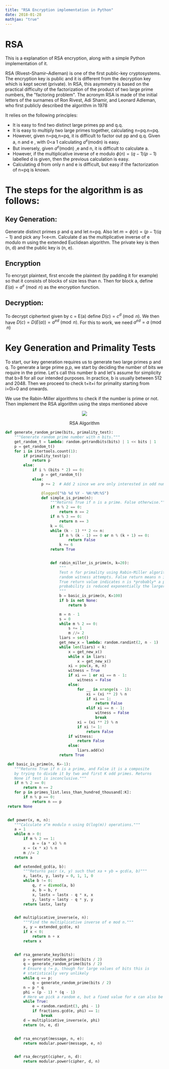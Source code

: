 ```yaml
---
title: "RSA Encryption implementation in Python"
date: 2018-01-28
mathjax: "true"
---
```


# RSA

This is a explanation of RSA encryption, along with a simple Python implementation of it.


RSA (Rivest–Shamir–Adleman) is one of the first public-key cryptosystems. The encryption key is public and it is different from the decryption key which is kept secret (private). In RSA, this asymmetry is based on the practical difficulty of the factorization of the product of two large prime numbers, the "factoring problem". The acronym RSA is made of the initial letters of the surnames of Ron Rivest, Adi Shamir, and Leonard Adleman, who first publicly described the algorithm in 1978

It relies on the following principles:
* It is easy to find two distinct large primes pp and q.q.
* It is easy to multiply two large primes together, calculating n=pq.n=pq.
* However, given n=pq,n=pq, it is difficult to factor out pp and q.q.
Given a, n and e , with 0<a<n and e > 1 calculating $a ^ { e } ( \mathrm { mod } n )$ is easy.
* But inversely, given $a ^ { e } ( \mathrm { mod } n )$ ,e and n, it is difficult to calculate a.
* However, if the multiplicative inverse of e modulo $\phi ( n ) = ( q - 1 ) ( p - 1 )$ labelled d is given, then the previous calculation is easy.
* Calculating d from only n and e is difficult, but easy if the factorization of n=pq is known.

# The steps for the algorithm is as follows:  

## Key Generation:
Generate distinct primes p and q and let n=pq. Also let $m=\phi(n)=(p-1)(q-1)$  and pick any 1<e<m. Calculate d as the multiplicative inverse of e modulo m using the extended Euclidean algorithm. The private key is then (n, d) and the public key is (n, e).  

## Encryption

To encrypt plaintext, first encode the plaintext (by padding it for example) so that it consists of blocks of size less than n. Then for block a, define $E(a)=a^e \pmod{n}$ as the encryption function.  

## Decryption:
To decrypt ciphertext given by c = E(a) define $D(c) = c^d \pmod{n}$. We then have $D(c)=D(E(a))=a^{ed} \pmod{n}$. For this to work, we need $a^{ed}=a \pmod{n}$  


# Key Generation and Primality Tests

To start, our key generation requires us to generate two large primes p and q.
To generate a large prime p,p, we start by deciding the number of bits we require in the prime. Let's call this number b and let's assume for simplicity that b>8 for all our intended purposes. In practice, b is usually between 512 and 2048.
Then we proceed to check t+it+i for primality starting from i=0i=0 and onwards.

We use the Rabin-Miller algorithms to check if the number is prime or not. Then implement the RSA algorithm using the steps mentioned above

<p align="center">
<img src="https://imgur.com/FKRE08g.jpg">

</p>

<center>
RSA Algorithm
</center>


```python
def generate_random_prime(bits, primality_test):
    """Generate random prime number with n bits."""
    get_random_t = lambda: random.getrandbits(bits) | 1 << bits | 1
    p = get_random_t()
    for i in itertools.count(1):
        if primality_test(p):
            return p
        else:
            if i % (bits * 2) == 0:
                p = get_random_t()
            else:
                p += 2  # Add 2 since we are only interested in odd numbers

                @logged("%b %d %Y - %H:%M:%S")
                def simple_is_prime(n):
                    """Returns True if n is a prime. False otherwise."""
                    if n % 2 == 0:
                        return n == 2
                    if n % 3 == 0:
                        return n == 3
                    k = 6L
                    while (k - 1) ** 2 <= n:
                        if n % (k - 1) == 0 or n % (k + 1) == 0:
                            return False
                        k += 6
                    return True


                    def rabin_miller_is_prime(n, k=20):
                        """
                        Test n for primality using Rabin-Miller algorithm, with k
                        random witness attempts. False return means n is certainly a composite.
                        True return value indicates n is *probably* a prime. False positive
                        probability is reduced exponentially the larger k gets.
                        """
                        b = basic_is_prime(n, K=100)
                        if b is not None:
                            return b

                        m = n - 1
                        s = 0
                        while m % 2 == 0:
                            s += 1
                            m //= 2
                        liars = set()
                        get_new_x = lambda: random.randint(2, n - 1)
                        while len(liars) < k:
                            x = get_new_x()
                            while x in liars:
                                x = get_new_x()
                            xi = pow(x, m, n)
                            witness = True
                            if xi == 1 or xi == n - 1:
                                witness = False
                            else:
                                for __ in xrange(s - 1):
                                    xi = (xi ** 2) % n
                                    if xi == 1:
                                        return False
                                    elif xi == n - 1:
                                        witness = False
                                        break
                                xi = (xi ** 2) % n
                                if xi != 1:
                                    return False
                            if witness:
                                return False
                            else:
                                liars.add(x)
                        return True                  

 def basic_is_prime(n, K=-1):
    """Returns True if n is a prime, and False it is a composite
    by trying to divide it by two and first K odd primes. Returns
    None if test is inconclusive."""
    if n % 2 == 0:
        return n == 2
    for p in primes_list.less_than_hundred_thousand[:K]:
        if n % p == 0:
            return n == p
 return None                


 def power(x, m, n):
    """Calculate x^m modulo n using O(log(m)) operations."""
    a = 1
    while m > 0:
        if m % 2 == 1:
            a = (a * x) % n
        x = (x * x) % n
        m //= 2
    return a

    def extended_gcd(a, b):
        """Returns pair (x, y) such that xa + yb = gcd(a, b)"""
        x, lastx, y, lasty = 0, 1, 1, 0
        while b != 0:
            q, r = divmod(a, b)
            a, b = b, r
            x, lastx = lastx - q * x, x
            y, lasty = lasty - q * y, y
        return lastx, lasty


    def multiplicative_inverse(e, n):
        """Find the multiplicative inverse of e mod n."""
        x, y = extended_gcd(e, n)
        if x < 0:
            return n + x
        return x


    def rsa_generate_key(bits):
        p = generate_random_prime(bits / 2)
        q = generate_random_prime(bits / 2)
        # Ensure q != p, though for large values of bits this is
        # statistically very unlikely
        while q == p:
            q = generate_random_prime(bits / 2)
        n = p * q
        phi = (p - 1) * (q - 1)
        # Here we pick a random e, but a fixed value for e can also be used.
        while True:
            e = random.randint(3, phi - 1)
            if fractions.gcd(e, phi) == 1:
                break
        d = multiplicative_inverse(e, phi)
        return (n, e, d)


    def rsa_encrypt(message, n, e):
        return modular.power(message, e, n)


    def rsa_decrypt(cipher, n, d):
        return modular.power(cipher, d, n)




```
